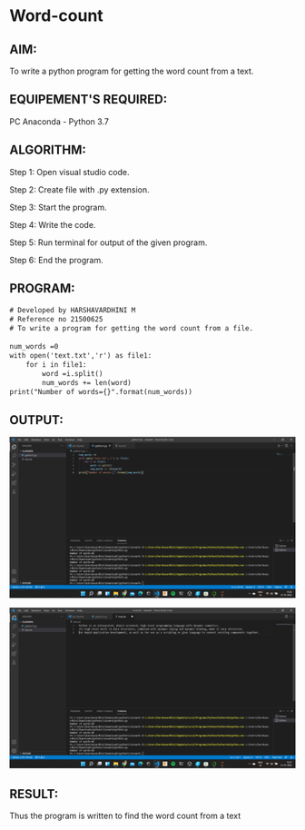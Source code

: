 # Word-count
## AIM:
To write a python program for getting the word count from a text.
## EQUIPEMENT'S REQUIRED: 
PC
Anaconda - Python 3.7

## ALGORITHM: 
Step 1: Open visual studio code.

Step 2: Create file with .py extension.

Step 3: Start the program.

Step 4: Write the code.

Step 5: Run terminal for output of the given program.

Step 6: End the program.

## PROGRAM:

```
# Developed by HARSHAVARDHINI M
# Reference no 21500625
# To write a program for getting the word count from a file.

num_words =0
with open('text.txt','r') as file1:
    for i in file1:
        word =i.split()
        num_words += len(word)
print("Number of words={}".format(num_words))
```

## OUTPUT:

![dov](./sss.png)


![doc](ss.png)


## RESULT:
Thus the program is written to find the word count from a text
